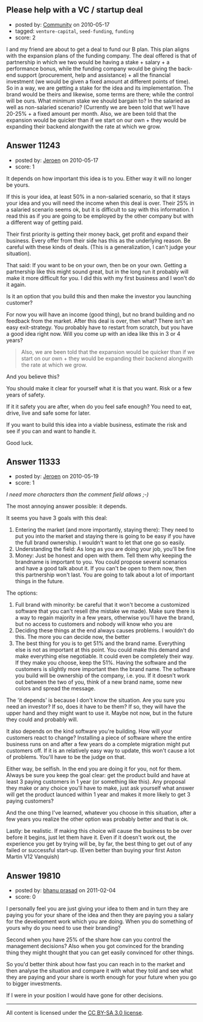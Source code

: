 ## Please help with a VC / startup deal

- posted by: [Community](https://stackexchange.com/users/-1/-1-community) on 2010-05-17
- tagged: `venture-capital`, `seed-funding`, `funding`
- score: 2

I and my friend are about to get a deal to fund our B plan. This plan aligns with the expansion plans of the funding company. The deal offered is that of partnership in which we two would be having a stake + salary + a performance bonus, while the funding company would be giving the back-end support (procurement, help and assistance) + all the financial investment (we would be given a fixed amount at different points of time). So in a way, we are getting a stake for the idea and its implementation. The brand would be theirs and likewise, some terms are there; while the control will be ours. What minimum stake we should bargain to? In the salaried as well as non-salaried scenario? (Currently we are been told that we'll have 20-25% + a fixed amount per month. Also, we are been told that the expansion would be quicker than if we start on our own + they would be expanding their backend alongwith the rate at which we grow.


## Answer 11243

- posted by: [Jeroen](https://stackexchange.com/users/-1/3456-jeroen) on 2010-05-17
- score: 1

It depends on how important this idea is to you. Either way it will no longer be yours.

If this is your idea, at least 50% in a non-salaried scenario, so that it stays your idea and you will need the income when this deal is over. Their 25% in a salaried scenario seems ok, but it is difficult to say with this information. I read this as if you are going to be employed by the other company but with a different way of getting paid.

Their first priority is getting their money back, get profit and expand their business. Every offer from their side has this as the underlying reason. Be careful with these kinds of deals. (This is a generalization, I can't judge your situation).

That said: If you want to be on your own, then be on your own. Getting a partnership like this might sound great, but in the long run it probably will make it more difficult for you. I did this with my first business and I won't do it again.

Is it an option that you build this and then make the investor you launching customer? 

For now you will have an income (good thing), but no brand building and no feedback from the market. After this deal is over, then what? There isn't an easy exit-strategy. You probably have to restart from scratch, but you have a good idea right now. Will you come up with an idea like this in 3 or 4 years?

> Also, we are been told that the expansion would be quicker than if we start on our own + they would be expanding their backend alongwith the rate at which we grow.

And you believe this?

You should make it clear for yourself what it is that you want. Risk or a few years of safety.

If it it safety you are after, when do you feel safe enough? You need to eat, drive, live and safe some for later.

If you want to build this idea into a viable business, estimate the risk and see if you can and want to handle it.

Good luck.


## Answer 11333

- posted by: [Jeroen](https://stackexchange.com/users/-1/3456-jeroen) on 2010-05-19
- score: 1

*I need more characters than the comment field allows ;-)*

The most annoying answer possible: it depends.

It seems you have 3 goals with this deal:

 1. Entering the market (and more importantly, staying there): They need to put you into the market and staying there is going to be easy if you have the full brand ownership. I wouldn't want to let that one go so easily.
 2. Understanding the field: As long as you are doing your job, you'll be fine
 3. Money: Just be honest and open with them. Tell them why keeping the brandname is important to you. You could propose several scenarios and have a good talk about it. If you can't be open to them now, then this partnership won't last. You are going to talk about a lot of important things in the future.

The options:

1. Full brand with minority: be careful that it won't become a customized software that you can't resell (the mistake we made). Make sure there is a way to regain majority in a few years, otherwise you'll have the brand, but no access to customers and nobody will know who you are
2. Deciding these things at the end always causes problems. I wouldn't do this. The more you can decide now, the better
3. The best thing for you is to get 51% and the brand name. Everything else is not as important at this point. You could make this demand and make everything else negotiable. It could even be completely their way. If they make you choose, keep the 51%. Having the software and the customers is slightly more important then the brand name. The software you build will be ownership of the company, i.e. you. If it doesn't work out between the two of you, think of a new brand name, some new colors and spread the message.

The 'it depends' is because I don't know the situation. Are you sure you need an investor? If so, does it have to be them? If so, they will have the upper hand and they might want to use it. Maybe not now, but in the future they could and probably will.

It also depends on the kind software you're building. How will your customers react to change? Installing a piece of software where the entire business runs on and after a few years do a complete migration might put customers off. If it is an relatively easy way to update, this won't cause a lot of problems. You'll have to be the judge on that.

Either way, be selfish. In the end you are doing it for you, not for them. Always be sure you keep the goal clear: get the product build and have at least 3 paying customers in 1 year (or something like this). Any proposal they make or any choice you'll have to make, just ask yourself what answer will get the product launced within 1 year and makes it more likely to get  3 paying customers?

And the one thing I've learned, whatever you choose in this situation, after a few years you realize the other option was probably better and that is ok.

Lastly: be realistic. If making this choice will cause the business to be over before it begins, just let them have it. Even if it doesn't work out, the experience you get by trying will be, by far, the best thing to get out of any failed or successful start-up. (Even better than buying your first Aston Martin V12 Vanquish)


## Answer 19810

- posted by: [bhanu prasad](https://stackexchange.com/users/-1/7050-bhanu-prasad) on 2011-02-04
- score: 0

I personally feel you are just giving your idea to them and in turn they are paying you for your share of the idea and then they are paying you a salary for the development work which you are doing. When you do something of yours why do you need to use their branding?

Second when you have 25% of the share how can you control the management decisions? Also when you got convinced for the branding thing they might thought that you can get easily convinced for other things.

So you'd better think about how fast you can reach in to the market and then analyse the situation and compare it with what they told and see what they are paying and your share is worth enough for your future when you go to bigger investments.

If I were in your position I would have gone for other decisions.  



---

All content is licensed under the [CC BY-SA 3.0 license](https://creativecommons.org/licenses/by-sa/3.0/).
